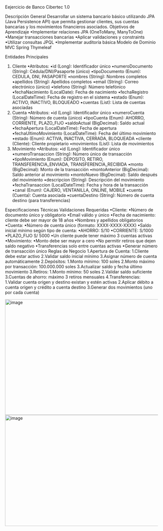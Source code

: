 Eejercicio de Banco Cibertec 1.0

Descripción General
Desarrollar un sistema bancario básico utilizando JPA (Java Persistence API) que permita gestionar clientes, sus cuentas bancarias y los movimientos financieros asociados.
Objetivos de Aprendizaje
•Implementar relaciones JPA (OneToMany, ManyToOne)
•Manejar transacciones bancarias
•Aplicar validaciones y constraints
•Utilizar consultas JPQL
•Implementar auditoría básica
Modelo de Dominio
MVC 
Spring
Thymeleaf

Entidades Principales
1. Cliente
•Atributos: 
•id (Long): Identificador único
•numeroDocumento (String): Cédula/DNI/Pasaporte (único)
•tipoDocumento (Enum): CEDULA, DNI, PASAPORTE
•nombres (String): Nombres completos
•apellidos (String): Apellidos completos
•email (String): Correo electrónico (único)
•telefono (String): Número telefónico
•fechaNacimiento (LocalDate): Fecha de nacimiento
•fechaRegistro (LocalDateTime): Fecha de registro en el sistema
•estado (Enum): ACTIVO, INACTIVO, BLOQUEADO
•cuentas (List<Cuenta>): Lista de cuentas asociadas
2. Cuenta
•Atributos: 
•id (Long): Identificador único
•numeroCuenta (String): Número de cuenta (único)
•tipoCuenta (Enum): AHORRO, CORRIENTE, PLAZO_FIJO
•saldoActual (BigDecimal): Saldo actual
•fechaApertura (LocalDateTime): Fecha de apertura
•fechaUltimoMovimiento (LocalDateTime): Fecha del último movimiento
•estado (Enum): ACTIVA, INACTIVA, CERRADA, BLOQUEADA
•cliente (Cliente): Cliente propietario
•movimientos (List<Movimiento>): Lista de movimientos
3. Movimiento
•Atributos: 
•id (Long): Identificador único
•numeroTransaccion (String): Número único de transacción
•tipoMovimiento (Enum): DEPOSITO, RETIRO, TRANSFERENCIA_ENVIADA, TRANSFERENCIA_RECIBIDA
•monto (BigDecimal): Monto de la transacción
•montoAnterior (BigDecimal): Saldo anterior al movimiento
•montoNuevo (BigDecimal): Saldo después del movimiento
•descripcion (String): Descripción del movimiento
•fechaTransaccion (LocalDateTime): Fecha y hora de la transacción
•canal (Enum): CAJERO, VENTANILLA, ONLINE, MOBILE
•cuenta (Cuenta): Cuenta asociada
•cuentaDestino (String): Número de cuenta destino (para transferencias)


Especificaciones Técnicas
Validaciones Requeridas
•Cliente: 
•Número de documento único y obligatorio
•Email válido y único
•Fecha de nacimiento: cliente debe ser mayor de 18 años
•Nombres y apellidos obligatorios
•Cuenta: 
•Número de cuenta único (formato: XXXX-XXXX-XXXX)
•Saldo inicial mínimo según tipo de cuenta: 
•AHORRO: S/10
•CORRIENTE: S/1000
•PLAZO_FIJO S/ 5000
•Un cliente puede tener máximo 3 cuentas activas
•Movimiento: 
•Monto debe ser mayor a cero
•No permitir retiros que dejen saldo negativo
•Transferencias solo entre cuentas activas
•Generar número de transacción único
Reglas de Negocio
1.Apertura de Cuenta: 
1.Cliente debe estar activo
2.Validar saldo inicial mínimo
3.Asignar número de cuenta automáticamente
2.Depósitos: 
1.Monto mínimo: 100 soles
2.Monto máximo por transacción: 100.000.000 soles
3.Actualizar saldo y fecha último movimiento
3.Retiros: 
1.Monto mínimo: 50 soles
2.Validar saldo suficiente
3.Cuentas de ahorro: máximo 3 retiros mensuales
4.Transferencias: 
1.Validar cuenta origen y destino existan y estén activas
2.Aplicar débito a cuenta origen y crédito a cuenta destino
3.Generar dos movimientos (uno por cada cuenta)



<img width="602" height="381" alt="image" src="https://github.com/user-attachments/assets/3534d168-303b-4bd1-b1fd-84703afcbd94" />
<img width="683" height="366" alt="image" src="https://github.com/user-attachments/assets/bf1f9dcb-1e88-44ae-9edd-eba73cc5427b" />
